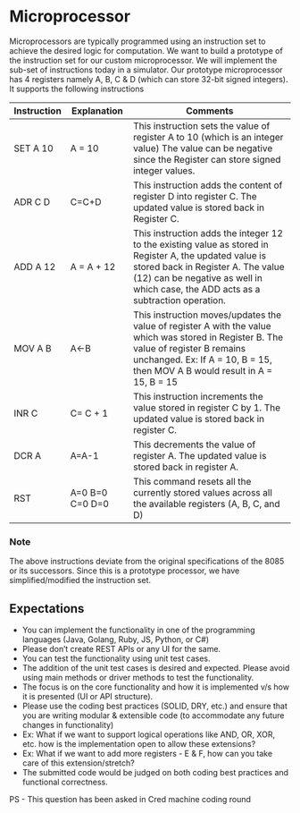 # Microprocessor

Microprocessors are typically programmed using an instruction set to achieve the desired logic for computation. We want to build a prototype of the instruction set for our custom microprocessor. We will implement the sub-set of instructions today in a simulator.
Our prototype microprocessor has 4 registers namely A, B, C & D (which can store 32-bit signed integers). It supports the following instructions
  
| Instruction | Explanation | Comments |
| --- | --- | --- |
| SET A 10 | A = 10 | This instruction sets the value of register A to 10 (which is an integer value) The value can be negative since the Register can store signed integer values. |
| ADR C D | C=C+D | This instruction adds the content of register D into register C. The updated value is stored back in Register C. |
| ADD A 12 | A = A + 12 | This instruction adds the integer 12 to the existing value as stored in Register A, the updated value is stored back in Register A. The value (12) can be negative as well in which case, the ADD acts as a subtraction operation. |
| MOV A B | A←B | This instruction moves/updates the value of register A with the value which was stored in Register B. The value of register B remains unchanged. Ex: If A = 10, B = 15, then MOV A B would result in A = 15, B = 15 |
| INR C | C= C + 1 | This instruction increments the value stored in register C by 1. The updated value is stored back in register C. |
| DCR A | A=A-1 | This decrements the value of register A. The updated value is stored back in register A. |
| RST | A=0 B=0 C=0 D=0 | This command resets all the currently stored values across all the available registers (A, B, C, and D) |

### Note 
The above instructions deviate from the original specifications of the 8085 or its successors. Since this is a prototype processor, we have simplified/modified the instruction set.


## Expectations
- You can implement the functionality in one of the programming languages (Java, Golang, Ruby, JS, Python, or C#)
- Please don’t create REST APIs or any UI for the same.
- You can test the functionality using unit test cases.
- The addition of the unit test cases is desired and expected. Please avoid using main methods or driver methods to test the functionality.
- The focus is on the core functionality and how it is implemented v/s how it is presented (UI or API structure).
- Please use the coding best practices (SOLID, DRY, etc.) and ensure that you are writing modular & extensible code (to accommodate any future changes in functionality)
- Ex: What if we want to support logical operations like AND, OR, XOR, etc. how is the implementation open to allow these extensions?
- Ex: What if we want to add more registers - E & F, how can you take care of this extension/stretch?
- The submitted code would be judged on both coding best practices and functional correctness.

PS - This question has been asked in Cred machine coding round
